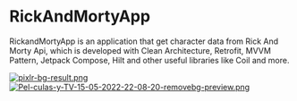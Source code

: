 # RickAndMortyApp
RickandMortyApp is an application that get character data from Rick And Morty Api, which is developed with Clean Architecture, Retrofit, MVVM Pattern, Jetpack Compose, Hilt and other useful libraries like Coil and more.

[![pixlr-bg-result.png](https://i.postimg.cc/9fLRdB0Q/pixlr-bg-result.png)](https://postimg.cc/HJ7kHXbq)[![Pel-culas-y-TV-15-05-2022-22-08-20-removebg-preview.png](https://i.postimg.cc/Sx7zs4p8/Pel-culas-y-TV-15-05-2022-22-08-20-removebg-preview.png)](https://postimg.cc/21y5cPy8)


